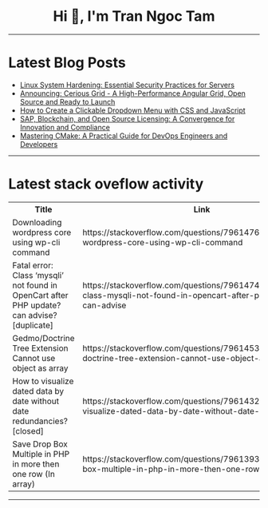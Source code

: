 <h1 align="center">Hi 👋, I'm Tran Ngoc Tam</h1>

---

# Latest Blog Posts 
<!-- BLOG-POST-LIST:START -->
- [Linux System Hardening: Essential Security Practices for Servers](https://dev.to/caffinecoder54/linux-system-hardening-essential-security-practices-for-servers-5e49)
- [Announcing: Cerious Grid - A High-Performance Angular Grid, Open Source and Ready to Launch](https://dev.to/ryoucerious/announcing-cerious-grid-a-high-performance-angular-grid-open-source-and-ready-to-launch-5bf1)
- [How to Create a Clickable Dropdown Menu with CSS and JavaScript](https://dev.to/chrys/how-to-create-a-clickable-dropdown-menu-with-css-and-javascript-ki0)
- [SAP, Blockchain, and Open Source Licensing: A Convergence for Innovation and Compliance](https://dev.to/bobcars/sap-blockchain-and-open-source-licensing-a-convergence-for-innovation-and-compliance-4o6d)
- [Mastering CMake: A Practical Guide for DevOps Engineers and Developers](https://dev.to/vishnutejas/mastering-cmake-a-practical-guide-for-devops-engineers-and-developers-35eg)
<!-- BLOG-POST-LIST:END -->

---

# Latest stack oveflow activity
<table>
  <tr><th>Title</th><th>Link</th></tr>
  <!-- STACKOVERFLOW:START --><tr><td>Downloading wordpress core using wp-cli command</td><td>https://stackoverflow.com/questions/79614766/downloading-wordpress-core-using-wp-cli-command</td></tr><tr><td>Fatal error: Class ‘mysqli’ not found in OpenCart after PHP update? can advise? [duplicate]</td><td>https://stackoverflow.com/questions/79614745/fatal-error-class-mysqli-not-found-in-opencart-after-php-update-can-advise</td></tr><tr><td>Gedmo/Doctrine Tree Extension Cannot use object as array</td><td>https://stackoverflow.com/questions/79614536/gedmo-doctrine-tree-extension-cannot-use-object-as-array</td></tr><tr><td>How to visualize dated data by date without date redundancies? [closed]</td><td>https://stackoverflow.com/questions/79614323/how-to-visualize-dated-data-by-date-without-date-redundancies</td></tr><tr><td>Save Drop Box Multiple in PHP in more then one row &lpar;In array&rpar;</td><td>https://stackoverflow.com/questions/79613939/save-drop-box-multiple-in-php-in-more-then-one-row-in-array</td></tr><!-- STACKOVERFLOW:END -->
</table>

---


